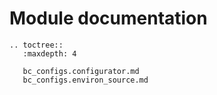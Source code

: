 # Module documentation

```{eval-rst}
.. toctree::
   :maxdepth: 4

   bc_configs.configurator.md
   bc_configs.environ_source.md

```
